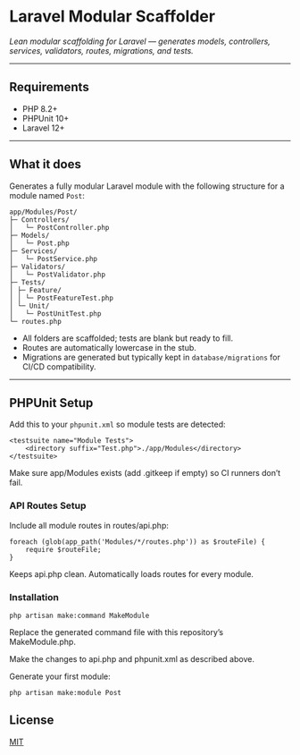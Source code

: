 # Laravel Modular Scaffolder
*Lean modular scaffolding for Laravel — generates models, controllers, services, validators, routes, migrations, and tests.*

---

## Requirements
- PHP 8.2+
- PHPUnit 10+
- Laravel 12+

---

## What it does
Generates a fully modular Laravel module with the following structure for a module named `Post`:

```
app/Modules/Post/
├─ Controllers/
│   └─ PostController.php
├─ Models/
│   └─ Post.php
├─ Services/
│   └─ PostService.php
├─ Validators/
│   └─ PostValidator.php
├─ Tests/
│ ├─ Feature/
│ │ └─ PostFeatureTest.php
│ └─ Unit/
│   └─ PostUnitTest.php
└─ routes.php
```

- All folders are scaffolded; tests are blank but ready to fill.  
- Routes are automatically lowercase in the stub.  
- Migrations are generated but typically kept in `database/migrations` for CI/CD compatibility.

---

## PHPUnit Setup
Add this to your `phpunit.xml` so module tests are detected:

```
<testsuite name="Module Tests">
    <directory suffix="Test.php">./app/Modules</directory>
</testsuite>
```

Make sure app/Modules exists (add .gitkeep if empty) so CI runners don’t fail.

### API Routes Setup

Include all module routes in routes/api.php:
```
foreach (glob(app_path('Modules/*/routes.php')) as $routeFile) {
    require $routeFile;
}
```
Keeps api.php clean. Automatically loads routes for every module.

### Installation
```
php artisan make:command MakeModule
```
Replace the generated command file with this repository’s MakeModule.php.

Make the changes to api.php and phpunit.xml as described above.

Generate your first module:
```
php artisan make:module Post
```

## License

[MIT](https://choosealicense.com/licenses/mit/)

